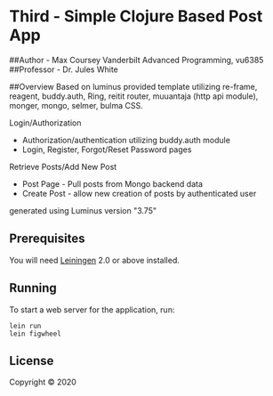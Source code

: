 # Third - Simple Clojure Based Post App

##Author - Max Coursey Vanderbilt Advanced Programming, vu6385
##Professor - Dr. Jules White

##Overview
Based on luminus provided template utilizing re-frame, reagent, buddy.auth, Ring, reitit router, muuantaja (http api module), monger, mongo, selmer, bulma CSS.

Login/Authorization
- Authorization/authentication utilizing buddy.auth module
- Login, Register, Forgot/Reset Password pages

Retrieve Posts/Add New Post
- Post Page - Pull posts from Mongo backend data
- Create Post - allow new creation of posts by authenticated user
  
generated using Luminus version "3.75"


## Prerequisites

You will need [Leiningen][1] 2.0 or above installed.

[1]: https://github.com/technomancy/leiningen

## Running

To start a web server for the application, run:

    lein run 
    lein figwheel

## License

Copyright © 2020
